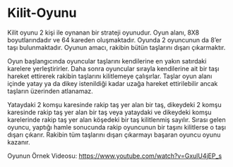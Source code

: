 # Kilit-Oyunu
Kilit oyunu 2 kişi ile oynanan bir strateji oyunudur. Oyun alanı, 8X8 boyutlarındadır ve 64 kareden 
oluşmaktadır. Oyunda 2 oyuncunun da 8’er taşı bulunmaktadır. Oyunun amacı, rakibin bütün 
taşlarını dışarı çıkarmaktır.

Oyun başlangıcında oyuncular taşlarını kendilerine en yakın satırdaki karelere yerleştirirler. Daha 
sonra oyuncular sırayla kendilerine ait bir taşı hareket ettirerek rakibin taşlarını kilitlemeye 
çalışırlar. Taşlar oyun alanı içinde yatay ya da dikey istenildiği kadar uzağa hareket ettirilebilir 
ancak taşların üzerinden atlanamaz.

Yataydaki 2 komşu karesinde rakip taş yer alan bir taş, dikeydeki 2 komşu karesinde rakip taş yer 
alan bir taş veya yataydaki ve dikeydeki komşu karelerinde rakip taş yer alan köşedeki bir taş 
kilitlenmiş sayılır. Sırası gelen oyuncu, yaptığı hamle sonucunda rakip oyuncunun bir taşını 
kilitlerse o taşı dışarı çıkarır. Rakibin tüm taşlarını dışarı çıkarmayı başaran oyuncu oyunu kazanır.

Oyunun Örnek Videosu: https://www.youtube.com/watch?v=GxulU4jEP_s
